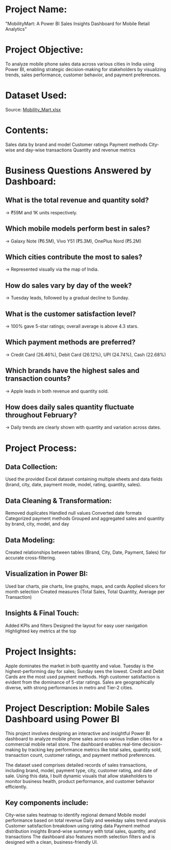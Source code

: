 # Project Name:
"MobilityMart: A Power BI Sales Insights Dashboard for Mobile Retail Analytics"

# Project Objective:
To analyze mobile phone sales data across various cities in India using Power BI, enabling strategic decision-making for stakeholders by visualizing trends, sales performance, customer behavior, and payment preferences.

# Dataset Used:
Source: [Mobility_Mart.xlsx](https://github.com/Abhishek0419-cloud/Brainwave_Matrix_Intern/commit/f64b218a30cc8f763e225b4c8acf155d8db01931#diff-e11a8bd17208513bbb99ee0b195a9b0cde50e69ac3f17bd1e46a8685c273c276)

# Contents:
Sales data by brand and model
Customer ratings
Payment methods
City-wise and day-wise transactions
Quantity and revenue metrics

# Business Questions Answered by Dashboard:
## What is the total revenue and quantity sold?
→ ₹59M and 1K units respectively.

## Which mobile models perform best in sales?
→ Galaxy Note (₹6.5M), Vivo Y51 (₹5.3M), OnePlus Nord (₹5.2M)

## Which cities contribute the most to sales?
→ Represented visually via the map of India.

## How do sales vary by day of the week?
→ Tuesday leads, followed by a gradual decline to Sunday.

## What is the customer satisfaction level?
→ 100% gave 5-star ratings; overall average is above 4.3 stars.

## Which payment methods are preferred?
→ Credit Card (26.46%), Debit Card (26.12%), UPI (24.74%), Cash (22.68%)

## Which brands have the highest sales and transaction counts?
→ Apple leads in both revenue and quantity sold.

## How does daily sales quantity fluctuate throughout February?
→ Daily trends are clearly shown with quantity and variation across dates.

# Project Process:
## Data Collection:
Used the provided Excel dataset containing multiple sheets and data fields (brand, city, date, payment mode, model, rating, quantity, sales).

## Data Cleaning & Transformation:
Removed duplicates
Handled null values
Converted date formats
Categorized payment methods
Grouped and aggregated sales and quantity by brand, city, model, and day

## Data Modeling:
Created relationships between tables (Brand, City, Date, Payment, Sales) for accurate cross-filtering.

## Visualization in Power BI:
Used bar charts, pie charts, line graphs, maps, and cards
Applied slicers for month selection
Created measures (Total Sales, Total Quantity, Average per Transaction)

## Insights & Final Touch:
Added KPIs and filters
Designed the layout for easy user navigation
Highlighted key metrics at the top

# Project Insights:
Apple dominates the market in both quantity and value.
Tuesday is the highest-performing day for sales; Sunday sees the lowest.
Credit and Debit Cards are the most used payment methods.
High customer satisfaction is evident from the dominance of 5-star ratings.
Sales are geographically diverse, with strong performances in metro and Tier-2 cities.

# Project Description: Mobile Sales Dashboard using Power BI
This project involves designing an interactive and insightful Power BI dashboard to analyze mobile phone sales across various Indian cities for a commercial mobile retail store. The dashboard enables real-time decision-making by tracking key performance metrics like total sales, quantity sold, transaction count, customer ratings, and payment method preferences.

The dataset used comprises detailed records of sales transactions, including brand, model, payment type, city, customer rating, and date of sale. Using this data, I built dynamic visuals that allow stakeholders to monitor business health, product performance, and customer behavior efficiently.

## Key components include:
City-wise sales heatmap to identify regional demand
Mobile model performance based on total revenue
Daily and weekday sales trend analysis
Customer satisfaction breakdown using rating data
Payment method distribution insights
Brand-wise summary with total sales, quantity, and transactions
The dashboard also features month selection filters and is designed with a clean, business-friendly UI.
